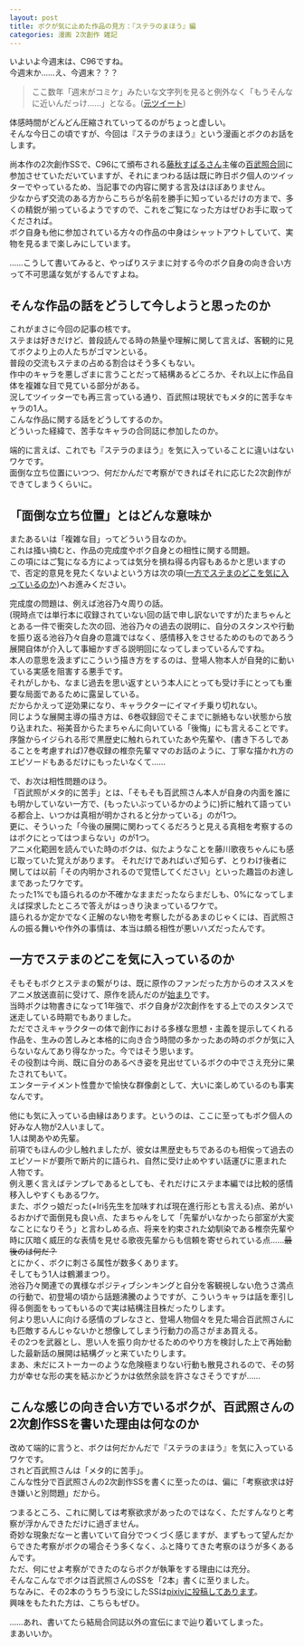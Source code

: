 ```yaml
---
layout: post
title: ボクが気に止めた作品の見方：『ステラのまほう』編
categories: 漫画 2次創作 雑記
---
```


いよいよ今週末は、C96ですね。  
今週末か……え、今週末？？？

>ここ数年「週末がコミケ」みたいな文字列を見ると例外なく「もうそんなに近いんだっけ……」となる。([元ツイート](https://twitter.com/s6jrmany/status/1158584749645950977))

体感時間がどんどん圧縮されていってるのがちょっと虚しい。  
そんな今日この頃ですが、今回は『ステラのまほう』という漫画とボクのお話をします。

尚本作の2次創作SSで、C96にて頒布される[藤秋すばるさん](https://twitter.com/f_subal)主催の[百武照合同](https://twitter.com/f_subal/status/1158024724410011648)に参加させていただいていますが、それにまつわる話は既に昨日ボク個人のツイッターでやっているため、当記事での内容に関する言及はほぼありません。  
少なからず交流のある方からこちらが名前を勝手に知っているだけの方まで、多くの精鋭が揃っているようですので、これをご覧になった方はぜひお手に取ってくだされば。  
ボク自身も他に参加されている方々の作品の中身はシャットアウトしていて、実物を見るまで楽しみにしています。

……こうして書いてみると、やっぱりステまに対する今のボク自身の向き合い方って不可思議な気がするんですよね。

## そんな作品の話をどうして今しようと思ったのか

これがまさに今回の記事の核です。  
ステまは好きだけど、普段読んでる時の熱量や理解に関して言えば、客観的に見てボクより上の人たちがゴマンといる。  
普段の交流もステまの占める割合はそう多くもない。  
作中のキャラを悪しざまに言うことだって結構あるどころか、それ以上に作品自体を複雑な目で見ている部分がある。  
況してツイッターでも再三言っている通り、百武照は現状でもメタ的に苦手なキャラの1人。  
こんな作品に関する話をどうしてするのか。  
どういった経緯で、苦手なキャラの合同誌に参加したのか。

端的に言えば、これでも『ステラのまほう』を気に入っていることに違いはないワケです。    
面倒な立ち位置にいつつ、何だかんだで考察ができればそれに応じた2次創作ができてしまうくらいに。  

## 「面倒な立ち位置」とはどんな意味か

またあるいは「複雑な目」ってどういう目なのか。  
これは掻い摘むと、作品の完成度やボク自身との相性に関する問題。  
この項にはご覧になる方によっては気分を損ね得る内容もあるかと思いますので、否定的意見を見たくないよという方は次の項([一方でステまのどこを気に入っているのか](#一方でステまのどこを気に入っているのか))へお進みください。

完成度の問題は、例えば池谷乃々周りの話。  
(現時点では単行本に収録されていない回の話で申し訳ないですが)たまちゃんととある一件で衝突した次の回、池谷乃々の過去の説明に、自分のスタンスや行動を振り返る池谷乃々自身の意識ではなく、感情移入をさせるためのものであろう展開自体が介入して事細かすぎる説明回になってしまっているんですね。  
本人の意思を汲まずにこういう描き方をするのは、登場人物本人が自発的に動いている実感を阻害する悪手です。  
それがしかも、なまじ過去を思い返すという本人にとっても受け手にとっても重要な局面であるために露呈している。  
だからかえって逆効果になり、キャラクターにイマイチ乗り切れない。  
同じような展開主導の描き方は、6巻収録回でそこまでに脈絡もない状態から放り込まれた、裕美音からたまちゃんに向いている「後悔」にも言えることです。  
序盤からイジられる形で黒歴史に触れられていたあや先輩や、(書き下ろしであることを考慮すれば)7巻収録の椎奈先輩ママのお話のように、丁寧な描かれ方のエピソードもあるだけにもったいなくて……  

で、お次は相性問題のほう。  
「百武照がメタ的に苦手」とは、「そもそも百武照さん本人が自身の内面を誰にも明かしていない一方で、(もったいぶっているかのように)折に触れて語っている都合上、いつかは真相が明かされると分かっている」のが1つ。  
更に、そういった「今後の展開に関わってくるだろうと見える真相を考察するのはボクにとってはつまらない」のが1つ。  
アニメ化範囲を読んでいた時のボクは、似たようなことを藤川歌夜ちゃんにも感じ取っていた覚えがあります。
それだけであればいざ知らず、とりわけ後者に関しては以前「その内明かされるので覚悟してください」といった趣旨のお達しまであったワケです。  
たった1%でも語られるのか不確かなままだったならまだしも、0%になってしまえば探求したところで答えがはっきり決まっているワケで。  
語られるか定かでなく正解のない物を考察したがるあまのじゃくには、百武照さんの振る舞いや作外の事情は、本当は頗る相性が悪いハズだったんです。

## 一方でステまのどこを気に入っているのか

そもそもボクとステまの繋がりは、既に原作のファンだった方からのオススメをアニメ放送直前に受けて、原作を読んだのが[始まり](/2016-08-28-comic/)です。  
当時ボクは物書きになって1年強で、ボク自身が2次創作をする上でのスタンスで迷走している時期でもありました。  
ただでさえキャラクターの体で創作における多様な思想・主義を提示してくれる作品を、生みの苦しみと本格的に向き合う時間の多かったあの時のボクが気に入らないなんてあり得なかった。今ではそう思います。  
その役割は今尚、既に自分のあるべき姿を見出せているボクの中でさえ充分に果たされてもいて。  
エンターテイメント性豊かで愉快な群像劇として、大いに楽しめているのも事実なんです。

他にも気に入っている由縁はあります。というのは、ここに至ってもボク個人の好みな人物が2人いまして。  
1人は関あやめ先輩。  
前項でもほんの少し触れましたが、彼女は黒歴史もちであるのも相俟って過去のエピソードが要所で断片的に語られ、自然に受け止めやすい話運びに恵まれた人物です。  
例え悪く言えばテンプレであるとしても、それだけにステま本編では比較的感情移入しやすくもあるワケ。  
また、ボクっ娘だった(+Iri§先生を加味すれば現在進行形とも言える)点、弟がいるおかげで面倒見も良い点、たまちゃんをして「先輩がいなかったら部室が大変なことになりそう」と言わしめる点、将来を約束された幼馴染である椎奈先輩や時に仄暗く威圧的な表情を見せる歌夜先輩からも信頼を寄せられている点……~~最後のは何だ？~~  
とにかく、ボクに刺さる属性が数多くあります。  
そしてもう1人は鶴瀬まつり。  
池谷乃々関連での異様なポジティブシンキングと自分を客観視しない危うさ満点の行動で、初登場の頃から話題沸騰のようですが、こういうキャラは話を牽引し得る側面をもってもいるので実は結構注目株だったりします。  
何より思い人に向ける感情のブレなさと、登場人物個々を見た場合百武照さんにも匹敵するんじゃないかと想像してしまう行動力の高さがまあ買える。  
その2つを武器とし、思い人を振り向かせるためのやり方を検討した上で再始動した最新話の展開は結構グッと来ていたりします。  
まあ、未だにストーカーのような危険極まりない行動も散見されるので、その努力が幸せな形の実を結ぶかどうかは依然余談を許さなさそうですが……

## こんな感じの向き合い方でいるボクが、百武照さんの2次創作SSを書いた理由は何なのか

改めて端的に言うと、ボクは何だかんだで『ステラのまほう』を気に入っているワケです。  
されど百武照さんは「メタ的に苦手」。  
こんな性分で百武照さんの2次創作SSを書くに至ったのは、偏に「考察欲求は好き嫌いと別問題」だから。

つまるところ、これに関しては考察欲求があったのではなく、ただすんなりと考察が浮かんできただけに過ぎません。  
奇妙な現象だなーと書いていて自分でつくづく感じますが、まずもって望んだからできた考察がボクの場合そう多くなく、ふと降りてきた考察のほうが多くあるんです。  
ただ、何にせよ考察ができたのならボクが執筆をする理由には充分。  
そんなこんなでボクは百武照さんのSSを「2本」書くに至りました。  
ちなみに、その2本のうちうち没にしたSSは[pixivに投稿してあります](https://www.pixiv.net/novel/show.php?id=11398069)。  
興味をもたれた方は、こちらもぜひ。

……あれ、書いてたら結局合同誌以外の宣伝にまで辿り着いてしまった。  
まあいいか。

